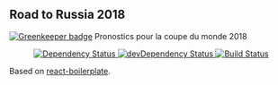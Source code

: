 
## Road to Russia 2018

[![Greenkeeper badge](https://badges.greenkeeper.io/mbernardeau/Road-to-Russia-2018.svg)](https://greenkeeper.io/)
Pronostics pour la coupe du monde 2018

<div align="center">
  <!-- Dependency Status -->
  <a href="https://david-dm.org/mbernardeau/Road-to-Russia-2018">
    <img src="https://david-dm.org/mbernardeau/Road-to-Russia-2018.svg" alt="Dependency Status" />
  </a>
  <!-- devDependency Status -->
  <a href="https://david-dm.org/mbernardeau/Road-to-Russia-2018#info=devDependencies">
    <img src="https://david-dm.org/mbernardeau/Road-to-Russia-2018/dev-status.svg" alt="devDependency Status" />
  </a>

  <!-- Build Status -->
  <a href="https://circleci.com/gh/mbernardeau/Road-to-Russia-2018">
    <img src="https://circleci.com/gh/mbernardeau/Road-to-Russia-2018.svg?style=svg" alt="Build Status" />
  </a>

</div>

Based on [react-boilerplate](http://www.reactboilerplate.com/).
